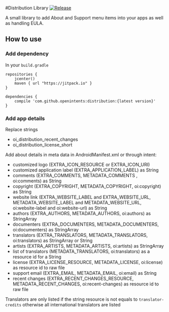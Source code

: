 #Distribution Library [![Release](https://jitpack.io/v/openintents/distribution.svg)](https://jitpack.io/#openintents/distribution)

A small library to add About and Support menu items into your apps as well as handling EULA.

## How to use
### Add dependency
In your `build.gradle`
```
repositories {
    jcenter()
    maven { url "https://jitpack.io" }
}

dependencies {
    compile 'com.github.openintents:distribution:{latest version}'
}
```

### Add app details
Replace strings
* oi_distribution_recent_changes
* oi_distribution_license_short

Add about details in meta data in AndroidManifest.xml or through intent:
* customized logo (EXTRA_ICON_RESOURCE or EXTRA_ICON_URI) 
* customized application label (EXTRA_APPLICATION_LABEL) as String
* comments (EXTRA_COMMENTS, METADATA_COMMENTS , oi:comments) as String
* copyright (EXTRA_COPYRIGHT, METADATA_COPYRIGHT, oi:copyright) as String
* website link (EXTRA_WEBSITE_LABEL and EXTRA_WEBSITE_URL, METADATA_WEBSITE_LABEL and METADATA_WEBSITE_URL, oi:website-label and  oi:website-url) as String 
* authors (EXTRA_AUTHORS, METADATA_AUTHORS, oi:authors) as StringArray
* documenters (EXTRA_DOCUMENTERS, METADATA_DOCUMENTERS, oi:documenters) as StringArray
* translators (EXTRA_TRANSLATORS, METADATA_TRANSLATORS, oi:translators) as StringArray or String
* artists (EXTRA_ARTISTS, METADATA_ARTISTS, oi:artists) as StringArray
* list of translators (METADATA_TRANSLATORS, oi:translators) as a resource id for a String
* license (EXTRA_LICENSE_RESOURCE, METADATA_LICENSE, oi:license) as resource id to raw file
* support email (EXTRA_EMAIL, METADATA_EMAIL, oi:email) as String
* recent changes (EXTRA_RECENT_CHANGES_RESOURCE, METADATA_RECENT_CHANGES, oi:recent-changes) as resource id to raw file

Translators are only listed if the string resource is not equals to `translator-credits` otherwise all international translators are listed
